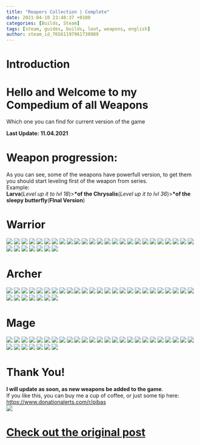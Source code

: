 ```yaml
---
title: "Reapers Collection | Complete"
date: 2021-04-10 23:48:37 +0100
categories: [Builds, Steam]
tags: [steam, guides, builds, loot, weapons, english]
author: steam_id_76561197961730989
---
```

# Introduction

Hello and Welcome to my Compedium of all Weapons
================================================

  
Which one you can find for current version of the game  
  
**Last Update:** **11.04.2021**  
  

Weapon progression:
===================

  
As you can see, some of the weapons have powerfull version, to get them you should start leveling first of the weapon from series.  
Example:  
**Larva**(*Level up it to lvl 18*)>**\*of the Chrysalis**(*Level up it to lvl 36*)>**\*of the sleepy butterfly**(**FInal Version**)

# Warrior

![](/assets/steam_guides/2453017185/22962352)
![](/assets/steam_guides/2453017185/22962364)
![](/assets/steam_guides/2453017185/22962367)
![](/assets/steam_guides/2453017185/22962403)
![](/assets/steam_guides/2453017185/22962406)
![](/assets/steam_guides/2453017185/22962407)
![](/assets/steam_guides/2453017185/22962409)
![](/assets/steam_guides/2453017185/22962414)
![](/assets/steam_guides/2453017185/22962416)
![](/assets/steam_guides/2453017185/22962418)
![](/assets/steam_guides/2453017185/22962420)
![](/assets/steam_guides/2453017185/22962423)
![](/assets/steam_guides/2453017185/22962424)
![](/assets/steam_guides/2453017185/22962425)
![](/assets/steam_guides/2453017185/22962431)
![](/assets/steam_guides/2453017185/22962432)
![](/assets/steam_guides/2453017185/22962434)
![](/assets/steam_guides/2453017185/22962435)
![](/assets/steam_guides/2453017185/22962437)
![](/assets/steam_guides/2453017185/22962438)
![](/assets/steam_guides/2453017185/22962441)
![](/assets/steam_guides/2453017185/22962446)
![](/assets/steam_guides/2453017185/22962450)
![](/assets/steam_guides/2453017185/22962451)
![](/assets/steam_guides/2453017185/22962454)
![](/assets/steam_guides/2453017185/22962455)
![](/assets/steam_guides/2453017185/22962456)
![](/assets/steam_guides/2453017185/22962461)
![](/assets/steam_guides/2453017185/22962462)
![](/assets/steam_guides/2453017185/22962463)
![](/assets/steam_guides/2453017185/22962465)
![](/assets/steam_guides/2453017185/22962466)

# Archer

![](/assets/steam_guides/2453017185/22962659)
![](/assets/steam_guides/2453017185/22962660)
![](/assets/steam_guides/2453017185/22962661)
![](/assets/steam_guides/2453017185/22962662)
![](/assets/steam_guides/2453017185/22962663)
![](/assets/steam_guides/2453017185/22962664)
![](/assets/steam_guides/2453017185/22962665)
![](/assets/steam_guides/2453017185/22962667)
![](/assets/steam_guides/2453017185/22962668)
![](/assets/steam_guides/2453017185/22962669)
![](/assets/steam_guides/2453017185/22962672)
![](/assets/steam_guides/2453017185/22962673)
![](/assets/steam_guides/2453017185/22962675)
![](/assets/steam_guides/2453017185/22962678)
![](/assets/steam_guides/2453017185/22962679)
![](/assets/steam_guides/2453017185/22962681)
![](/assets/steam_guides/2453017185/22962684)
![](/assets/steam_guides/2453017185/22962685)
![](/assets/steam_guides/2453017185/22962687)
![](/assets/steam_guides/2453017185/22962689)
![](/assets/steam_guides/2453017185/22962691)
![](/assets/steam_guides/2453017185/22962693)
![](/assets/steam_guides/2453017185/22962695)
![](/assets/steam_guides/2453017185/22962698)
![](/assets/steam_guides/2453017185/22962700)
![](/assets/steam_guides/2453017185/22962702)
![](/assets/steam_guides/2453017185/22962707)
![](/assets/steam_guides/2453017185/22962709)
![](/assets/steam_guides/2453017185/22962711)
![](/assets/steam_guides/2453017185/22962713)
![](/assets/steam_guides/2453017185/22962716)
![](/assets/steam_guides/2453017185/22962718)

# Mage

![](/assets/steam_guides/2453017185/22962965)
![](/assets/steam_guides/2453017185/22962966)
![](/assets/steam_guides/2453017185/22962967)
![](/assets/steam_guides/2453017185/22962968)
![](/assets/steam_guides/2453017185/22962969)
![](/assets/steam_guides/2453017185/22962970)
![](/assets/steam_guides/2453017185/22962971)
![](/assets/steam_guides/2453017185/22962972)
![](/assets/steam_guides/2453017185/22962973)
![](/assets/steam_guides/2453017185/22962974)
![](/assets/steam_guides/2453017185/22962975)
![](/assets/steam_guides/2453017185/22962976)
![](/assets/steam_guides/2453017185/22962979)
![](/assets/steam_guides/2453017185/22962980)
![](/assets/steam_guides/2453017185/22962988)
![](/assets/steam_guides/2453017185/22962989)
![](/assets/steam_guides/2453017185/22962990)
![](/assets/steam_guides/2453017185/22962992)
![](/assets/steam_guides/2453017185/22962993)
![](/assets/steam_guides/2453017185/22962994)
![](/assets/steam_guides/2453017185/22962998)
![](/assets/steam_guides/2453017185/22963000)
![](/assets/steam_guides/2453017185/22963001)
![](/assets/steam_guides/2453017185/22963003)
![](/assets/steam_guides/2453017185/22963005)
![](/assets/steam_guides/2453017185/22963007)
![](/assets/steam_guides/2453017185/22963009)
![](/assets/steam_guides/2453017185/22963010)
![](/assets/steam_guides/2453017185/22963014)
![](/assets/steam_guides/2453017185/22963016)
![](/assets/steam_guides/2453017185/22963017)
![](/assets/steam_guides/2453017185/22963020)

# Thank You!

**I will update as soon, as new weapons be added to the game**.  
If you like this, you can buy me a cup of coffee, or just some tip here: <https://www.donationalerts.com/r/pibas>  
![](/assets/steam_guides/2453017185/22963216)  

# <a href="https://steamcommunity.com/sharedfiles/filedetails/?id=2453017185" target="_blank">Check out the original post</a>